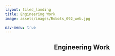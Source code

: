 ```yaml
---
layout: tiled_landing
title: Engineering Work
image: assets/images/Robots_092_web.jpg

nav-menu: true
---
```


<!-- One -->
<section id="one">
	<div class="inner">
		<header class="major">
			<h1>Engineering Work</h1>
		</header>
	</div>
</section>
<!--permalink: /engineering/-->
  
